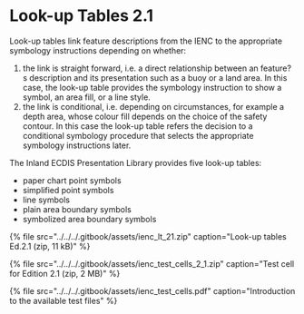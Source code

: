 # Look-up Tables 2.1

Look-up tables link feature descriptions from the IENC to the appropriate symbology instructions depending on whether:

1. the link is straight forward, i.e. a direct relationship between an feature?s description and its presentation such as a buoy or a land area. In this case, the look-up table provides the symbology instruction to show a symbol, an area fill, or a line style.
2. the link is conditional, i.e. depending on circumstances, for example a depth area, whose colour fill depends on the choice of the safety contour. In this case the look-up table refers the decision to a conditional symbology procedure that selects the appropriate symbology instructions later.

The Inland ECDIS Presentation Library provides five look-up tables:

* paper chart point symbols
* simplified point symbols
* line symbols
* plain area boundary symbols
* symbolized area boundary symbols

{% file src="../../../.gitbook/assets/ienc\_lt\_21.zip" caption="Look-up tables Ed.2.1 \(zip, 11 kB\)" %}

{% file src="../../../.gitbook/assets/ienc\_test\_cells\_2\_1.zip" caption="Test cell for Edition 2.1 \(zip, 2 MB\)" %}

{% file src="../../../.gitbook/assets/ienc\_test\_cells.pdf" caption="Introduction to the available test files" %}


